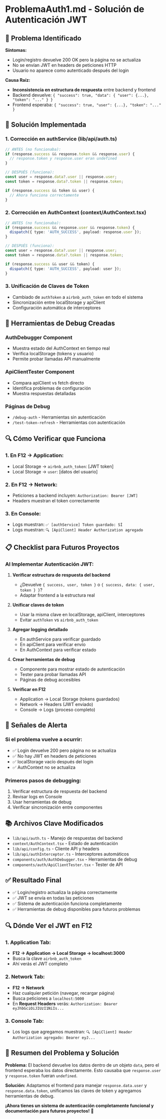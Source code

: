 # ProblemaAuth1.md - Solución de Autenticación JWT

## 🚨 **Problema Identificado**

**Síntomas:**
- Login/registro devuelve 200 OK pero la página no se actualiza
- No se envían JWT en headers de peticiones HTTP
- Usuario no aparece como autenticado después del login

**Causa Raíz:**
- **Inconsistencia en estructura de respuesta** entre backend y frontend
- Backend devuelve: `{ "success": true, "data": { "user": {...}, "token": "..." } }`
- Frontend esperaba: `{ "success": true, "user": {...}, "token": "..." }`

## 🔧 **Solución Implementada**

### **1. Corrección en authService (lib/api/auth.ts)**
```typescript
// ANTES (no funcionaba):
if (response.success && response.token && response.user) {
  // response.token y response.user eran undefined
}

// DESPUÉS (funciona):
const user = response.data?.user || response.user;
const token = response.data?.token || response.token;

if (response.success && token && user) {
  // Ahora funciona correctamente
}
```

### **2. Corrección en AuthContext (context/AuthContext.tsx)**
```typescript
// ANTES (no funcionaba):
if (response.success && response.user && response.token) {
  dispatch({ type: 'AUTH_SUCCESS', payload: response.user });
}

// DESPUÉS (funciona):
const user = response.data?.user || response.user;
const token = response.data?.token || response.token;

if (response.success && user && token) {
  dispatch({ type: 'AUTH_SUCCESS', payload: user });
}
```

### **3. Unificación de Claves de Token**
- Cambiado de `authToken` a `airbnb_auth_token` en todo el sistema
- Sincronización entre localStorage y apiClient
- Configuración automática de interceptores

## 🎯 **Herramientas de Debug Creadas**

### **AuthDebugger Component**
- Muestra estado del AuthContext en tiempo real
- Verifica localStorage (tokens y usuario)
- Permite probar llamadas API manualmente

### **ApiClientTester Component**
- Compara apiClient vs fetch directo
- Identifica problemas de configuración
- Muestra respuestas detalladas

### **Páginas de Debug**
- `/debug-auth` - Herramientas sin autenticación
- `/test-token-refresh` - Herramientas con autenticación

## 🔍 **Cómo Verificar que Funciona**

### **1. En F12 → Application:**
- Local Storage → `airbnb_auth_token`: [JWT token]
- Local Storage → `user`: [datos del usuario]

### **2. En F12 → Network:**
- Peticiones a backend incluyen: `Authorization: Bearer [JWT]`
- Headers muestran el token correctamente

### **3. En Console:**
- Logs muestran: `✅ [authService] Token guardado: SÍ`
- Logs muestran: `🔍 [ApiClient] Header Authorization agregado`

## 📋 **Checklist para Futuros Proyectos**

### **Al Implementar Autenticación JWT:**

1. **Verificar estructura de respuesta del backend**
   - ¿Devuelve `{ success, user, token }` o `{ success, data: { user, token } }`?
   - Adaptar frontend a la estructura real

2. **Unificar claves de token**
   - Usar la misma clave en localStorage, apiClient, interceptores
   - Evitar `authToken` vs `airbnb_auth_token`

3. **Agregar logging detallado**
   - En authService para verificar guardado
   - En apiClient para verificar envío
   - En AuthContext para verificar estado

4. **Crear herramientas de debug**
   - Componente para mostrar estado de autenticación
   - Tester para probar llamadas API
   - Páginas de debug accesibles

5. **Verificar en F12**
   - Application → Local Storage (tokens guardados)
   - Network → Headers (JWT enviado)
   - Console → Logs (proceso completo)

## 🚨 **Señales de Alerta**

### **Si el problema vuelve a ocurrir:**
- ✅ Login devuelve 200 pero página no se actualiza
- ✅ No hay JWT en headers de peticiones
- ✅ localStorage vacío después del login
- ✅ AuthContext no se actualiza

### **Primeros pasos de debugging:**
1. Verificar estructura de respuesta del backend
2. Revisar logs en Console
3. Usar herramientas de debug
4. Verificar sincronización entre componentes

## 📚 **Archivos Clave Modificados**

- `lib/api/auth.ts` - Manejo de respuestas del backend
- `context/AuthContext.tsx` - Estado de autenticación
- `lib/api/config.ts` - Cliente API y headers
- `lib/api/authInterceptor.ts` - Interceptores automáticos
- `components/auth/AuthDebugger.tsx` - Herramientas de debug
- `components/auth/ApiClientTester.tsx` - Tester de API

## ✅ **Resultado Final**

- ✅ Login/registro actualiza la página correctamente
- ✅ JWT se envía en todas las peticiones
- ✅ Sistema de autenticación funciona completamente
- ✅ Herramientas de debug disponibles para futuros problemas

## 🔍 **Dónde Ver el JWT en F12**

### **1. Application Tab:**
- **F12 → Application → Local Storage → localhost:3000**
- Busca la clave `airbnb_auth_token`
- Ahí verás el JWT completo

### **2. Network Tab:**
- **F12 → Network**
- Haz cualquier petición (navegar, recargar página)
- Busca peticiones a `localhost:5000`
- En **Request Headers** verás: `Authorization: Bearer eyJhbGciOiJIUzI1NiIs...`

### **3. Console Tab:**
- Los logs que agregamos muestran: `🔍 [ApiClient] Header Authorization agregado: Bearer eyJ...`

## 🎯 **Resumen del Problema y Solución**

**Problema:** El backend devuelve los datos dentro de un objeto `data`, pero el frontend esperaba los datos directamente. Esto causaba que `response.user` y `response.token` fueran `undefined`.

**Solución:** Adaptamos el frontend para manejar `response.data.user` y `response.data.token`, unificamos las claves de token y agregamos herramientas de debug.

**¡Ahora tienes un sistema de autenticación completamente funcional y documentación para futuros proyectos!** 🚀
